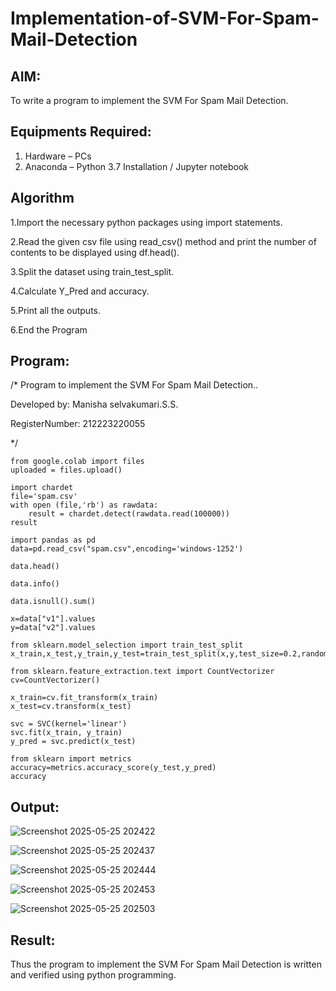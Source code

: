 # Implementation-of-SVM-For-Spam-Mail-Detection

## AIM:
To write a program to implement the SVM For Spam Mail Detection.

## Equipments Required:
1. Hardware – PCs
2. Anaconda – Python 3.7 Installation / Jupyter notebook

## Algorithm

1.Import the necessary python packages using import statements.

2.Read the given csv file using read_csv() method and print the number of contents to be displayed using df.head().

3.Split the dataset using train_test_split.

4.Calculate Y_Pred and accuracy.

5.Print all the outputs.

6.End the Program

## Program:
/*
Program to implement the SVM For Spam Mail Detection..

Developed by: Manisha selvakumari.S.S.

RegisterNumber: 212223220055

*/
```
from google.colab import files
uploaded = files.upload()

import chardet
file='spam.csv'
with open (file,'rb') as rawdata:
    result = chardet.detect(rawdata.read(100000))
result

import pandas as pd
data=pd.read_csv("spam.csv",encoding='windows-1252')

data.head()

data.info()

data.isnull().sum()

x=data["v1"].values
y=data["v2"].values

from sklearn.model_selection import train_test_split
x_train,x_test,y_train,y_test=train_test_split(x,y,test_size=0.2,random_state=0)

from sklearn.feature_extraction.text import CountVectorizer
cv=CountVectorizer()

x_train=cv.fit_transform(x_train)
x_test=cv.transform(x_test)

svc = SVC(kernel='linear')
svc.fit(x_train, y_train)
y_pred = svc.predict(x_test)

from sklearn import metrics
accuracy=metrics.accuracy_score(y_test,y_pred)
accuracy
```

## Output:

![Screenshot 2025-05-25 202422](https://github.com/user-attachments/assets/f44ea387-2427-42fb-ac57-f64c45c73536)


![Screenshot 2025-05-25 202437](https://github.com/user-attachments/assets/de7ef98e-d54c-4850-b3a3-fe448870d969)


![Screenshot 2025-05-25 202444](https://github.com/user-attachments/assets/cfa1a593-c465-474e-80a2-2a407e4b132e)


![Screenshot 2025-05-25 202453](https://github.com/user-attachments/assets/52e23729-8651-4a46-b740-c8deb277e77c)


![Screenshot 2025-05-25 202503](https://github.com/user-attachments/assets/0e875f4a-24a3-44fb-b7f1-5484afc23aa1)



## Result:
Thus the program to implement the SVM For Spam Mail Detection is written and verified using python programming.
